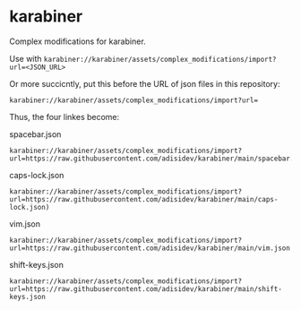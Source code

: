 # karabiner
Complex modifications for karabiner.

Use with `karabiner://karabiner/assets/complex_modifications/import?url=<JSON_URL>`

Or more succicntly, put this before the URL of json files in this repository:
```
karabiner://karabiner/assets/complex_modifications/import?url=
```

Thus, the four linkes become:

spacebar.json
```
karabiner://karabiner/assets/complex_modifications/import?url=https://raw.githubusercontent.com/adisidev/karabiner/main/spacebar.json)
```

caps-lock.json
```
karabiner://karabiner/assets/complex_modifications/import?url=https://raw.githubusercontent.com/adisidev/karabiner/main/caps-lock.json)
```

vim.json
```
karabiner://karabiner/assets/complex_modifications/import?url=https://raw.githubusercontent.com/adisidev/karabiner/main/vim.json
```

shift-keys.json
```
karabiner://karabiner/assets/complex_modifications/import?url=https://raw.githubusercontent.com/adisidev/karabiner/main/shift-keys.json
```
